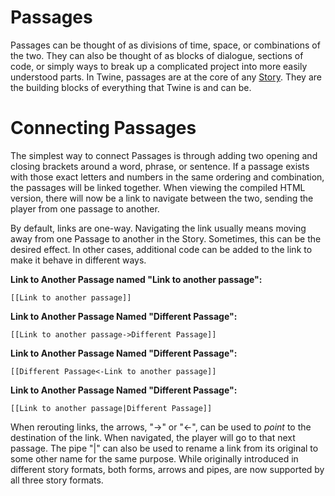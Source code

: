 # Passages

Passages can be thought of as divisions of time, space, or combinations of the two. They can also be thought of as blocks of dialogue, sections of code, or simply ways to break up a complicated project into more easily understood parts. In Twine, passages are at the core of any [Story](../terms/terms_stories.md). They are the building blocks of everything that Twine is and can be.

# Connecting Passages

The simplest way to connect Passages is through adding two opening and closing brackets around a word, phrase, or sentence. If a passage exists with those exact letters and numbers in the same ordering and combination, the passages will be linked together. When viewing the compiled HTML version, there will now be a link to navigate between the two, sending the player from one passage to another.

By default, links are one-way. Navigating the link usually means moving away from one Passage to another in the Story. Sometimes, this can be the desired effect. In other cases, additional code can be added to the link to make it behave in different ways.

**Link to Another Passage named "Link to another passage":**
```
[[Link to another passage]]
```

**Link to Another Passage Named "Different Passage":**
```
[[Link to another passage->Different Passage]]
```

**Link to Another Passage Named "Different Passage":**
```
[[Different Passage<-Link to another passage]]
```

**Link to Another Passage Named "Different Passage":**
```
[[Link to another passage|Different Passage]]
```

When rerouting links, the arrows, "->" or "<-", can be used to *point* to the destination of the link. When navigated, the player will go to that next passage. The pipe "|" can also be used to rename a link from its original to some other name for the same purpose. While originally introduced in different story formats, both forms, arrows and pipes, are now supported by all three story formats.
